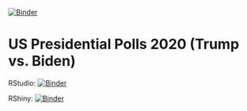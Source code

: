 [![Binder](https://mybinder.org/badge_logo.svg)](https://mybinder.org/v2/gh/Maskar/us_pres_polls_2020/main?urlpath=rstudio)

# US  Presidential Polls 2020 (Trump vs. Biden)



RStudio: [![Binder](http://mybinder.org/badge_logo.svg)](http://mybinder.org/v2/gh/Maskar/us_pres_polls_2020/main?urlpath=rstudio)

RShiny: [![Binder](http://mybinder.org/badge_logo.svg)](http://mybinder.org/v2/gh/Maskar/us_pres_polls_2020/main?urlpath=shiny/shiny_dashboard/)
